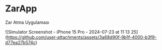 # ZarApp
 Zar Atma Uygulaması

 
![Simulator Screenshot - iPhone 15 Pro - 2024-07-23 at 11 13 25]
(https://github.com/user-attachments/assets/3a68d90f-9b1f-4000-b3f9-d77ea27b574c)



